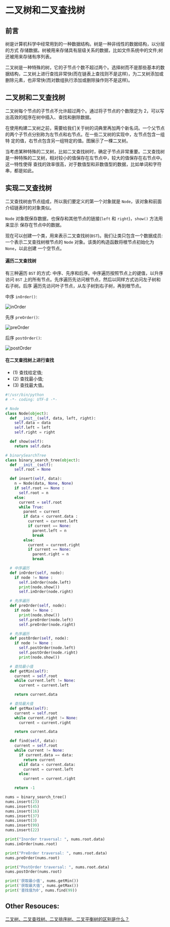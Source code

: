 # 二叉树和二叉查找树

## 前言

树是计算机科学中经常用到的一种数据结构。树是一种非线性的数据结构，以分层的方式 存储数据。树被用来存储具有层级关系的数据，比如文件系统中的文件;树还被用来存储有序列表。

二叉树是一种特殊的树，它的子节点个数不超过两个。选择树而不是那些基本的数据结构，二叉树上进行查找非常快(而在链表上查找则不是这样)，为二叉树添加或删除元素，也非常快(而对数组执行添加或删除操作则不是这样)。

## 二叉树和二叉查找树

二叉树每个节点的子节点不允许超过两个。通过将子节点的个数限定为 2，可以写出高效的程序在树中插入、查找和删除数据。

在使用构建二叉树之前，需要给我们关于树的词典里再加两个新名词。一个父节点的两个子节点分别称为左节点和右节点。在一些二叉树的实现中，左节点包含一组特 定的值，右节点包含另一组特定的值。图展示了一棵二叉树。

当考虑某种特殊的二叉树，比如二叉查找树时，确定子节点非常重要。二叉查找树是一种特殊的二叉树，相对较小的值保存在左节点中，较大的值保存在右节点中。这一特性使得 查找的效率很高，对于数值型和非数值型的数据，比如单词和字符串，都是如此。

## 实现二叉查找树 

二叉查找树由节点组成，所以我们要定义的第一个对象就是 `Node`，该对象和前面介绍链表时的对象类似。

`Node` 对象既保存数据，也保存和其他节点的链接(`left` 和 `right`)，`show()` 方法用来显示 保存在节点中的数据。

现在可以创建一个类，用来表示二叉查找树(`BST`)。我们让类只包含一个数据成员: 一个表示二叉查找树根节点的 `Node` 对象。该类的构造函数将根节点初始化为 `None`，以此创建 一个空节点。

#### 遍历二叉查找树

有三种遍历 `BST` 的方式: 中序、先序和后序。中序遍历按照节点上的键值，以升序访问 `BST` 上的所有节点。先序遍历先访问根节点，然后以同样方式访问左子树和右子树。后序 遍历先访问叶子节点，从左子树到右子树，再到根节点。

中序 `inOrder()`:

![inOrder](http://img.pfan123.com/binary_search_tree1.png)


先序 `preOrder()`:

![preOrder](http://img.pfan123.com/binary_search_tree2.png)

后序 `postOrder()`:

![postOrder](http://img.pfan123.com/binary_search_tree3.png)

#### 在二叉查找树上进行查找

- (1) 查找给定值; 
- (2) 查找最小值; 
- (3) 查找最大值。

```py
#!/usr/bin/python
# -*- coding: UTF-8 -*-

# Node
class Node(object):
  def __init__(self, data, left, right):
    self.data = data
    self.left = left
    self.right = right

  def show(self):
    return self.data

# binarySearchTree
class binary_search_tree(object):
  def __init__(self):
    self.root = None

  def insert(self, data):
    n = Node(data, None, None)
    if self.root == None :
      self.root = n
    else:
      current = self.root
      while True:
        parent = current
        if data < current.data :
          current = current.left
          if current == None:
            parent.left = n
            break
        else:
          current = current.right
          if current == None:
            parent.right = n
            break

  # 中序遍历
  def inOrder(self, node):
    if node != None :
      self.inOrder(node.left)
      print(node.show())
      self.inOrder(node.right)

  # 先序遍历
  def preOrder(self, node):
    if node != None :
      print(node.show())
      self.preOrder(node.left)
      self.preOrder(node.right)

  # 先序遍历
  def postOrder(self, node):
    if node != None :
      self.postOrder(node.left)
      self.postOrder(node.right)
      print(node.show())

  # 查找最小值
  def getMin(self):
    current = self.root
    while current.left != None:
      current = current.left

    return current.data

  # 查找最大值
  def getMax(self):
    current = self.root
    while current.right != None:
      current = current.right

    return current.data

  def find(self, data):
    current = self.root
    while current != None:
      if current.data == data:
        return current
      elif data < current.data:
        current = current.left
      else:
        current = current.right

    return -1

nums = binary_search_tree()
nums.insert(23)
nums.insert(45)
nums.insert(16)
nums.insert(37)
nums.insert(3)
nums.insert(99)
nums.insert(22)

print("Inorder traversal: ", nums.root.data)
nums.inOrder(nums.root)

print("PreOrder traversal: ", nums.root.data)
nums.preOrder(nums.root)

print("PostOrder traversal: ", nums.root.data)
nums.postOrder(nums.root)

print('获取最小值', nums.getMin())
print('获取最大值', nums.getMax())
print('查找值为0', nums.find(99))
```



## Other Resouces:

[二叉树、二叉查找树、二叉排序树、二叉平衡树的区别是什么？](二叉树、二叉查找树、二叉排序树、二叉平衡树的区别是什么？)

